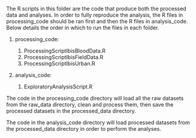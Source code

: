 The R scripts in this folder are the code that produce both the processed data and analyses. In order
to fully reproduce the analysis, the R files in processing_code should be ran first and then the R files
in analysis_code. Below details the order in which to run the files in each folder.

1. processing_code:
	1. ProcessingScriptIbisBloodData.R
	2. ProcessingScriptIbisFieldData.R
	3. ProcessingScriptIbisUrban.R

2. analysis_code:
	1. ExploratoryAnalysisScript.R
	

The code in the processing_code directory will load all the raw datasets from the raw_data directory,
clean and process them, then save the processed datasets in the processed_data directory.

The code in the analysis_code directory will load processed datasets from the processed_data directory in order to perform the analyses.